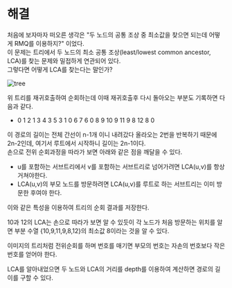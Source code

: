  # 해결 
처음에 보자마자 떠오른 생각은 "두 노드의 공통 조상 중 최소값을 찾으면 되는데 어떻게 RMQ를 이용하지?" 이었다.  
이 문제는 트리에서 두 노드의 최소 공통 조상(least/lowest common ancestor, LCA)를 찾는 문제와 밀접하게 연관되어 있다.  
그렇다면 어떻게 LCA를 찾는다는 말인가?  

![tree](https://algospot.com/media/judge-attachments/52a11e471716e8816ece02feb792f583/a.png)

위 트리를 재귀호출하여 순회하는데 이때 재귀호출후 다시 돌아오는 부분도 기록하면 다음과 같다.  
- 0 1 2 1 3 4 3 5 3 1 0 6 7 6 0 8 9 10 9 11 9 8 12 8 0

이 경로의 길이는 전체 간선이 n-1개 이니 내려갔다 올라오는 2번을 반복하기 때문에 2n-2인데, 여기서 루트에서 시작하니 길이는 2n-1이다.  
손으로 전위 순회과정을 따라가 보면 아래와 같은 점을 깨달을 수 있다.  
- u를 포함하는 서브트리에서 v를 포함하는 서브트리로 넘어가려면 LCA(u,v)를 항상 거쳐야한다.  
- LCA(u,v)의 부모 노드를 방문하려면 LCA(u,v)를 루트로 하는 서브트리는 이미 방문한 후여야 한다.  
 
이와 같은 특성을 이용하여 트리의 순회 결과를 저장한다.  

10과 12의 LCA는 손으로 따라가 보면 알 수 있듯이 각 노드가 처음 방문하는 위치를 알면 부분 수열 {10,9,11,9,8,12}의 최소값 8이라는 것을 알 수 있다.  

이미지의 트리처럼 전위순회를 하며 번호를 매기면 부모의 번호는 자손의 번호보다 작은 번호를 얻어야 한다.  

LCA를 알아내었으면 두 노드와 LCA의 거리를 depth를 이용하여 계산하면 경로의 길이를 구할 수 있다.  
